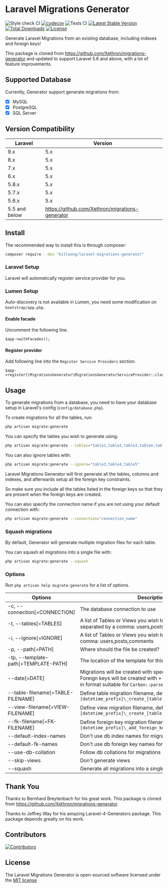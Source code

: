 # Laravel Migrations Generator

![Style check CI](https://github.com/kitloong/laravel-migrations-generator/actions/workflows/check.yml/badge.svg?branch=5.x)
[![codecov](https://codecov.io/gh/kitloong/laravel-migrations-generator/branch/5.x/graph/badge.svg?token=U6ZRDPY6QZ)](https://codecov.io/gh/kitloong/laravel-migrations-generator)
![Tests CI](https://github.com/kitloong/laravel-migrations-generator/actions/workflows/tests.yml/badge.svg?branch=5.x)
[![Latest Stable Version](https://poser.pugx.org/kitloong/laravel-migrations-generator/v/stable.png)](https://packagist.org/packages/kitloong/laravel-migrations-generator)
[![Total Downloads](http://poser.pugx.org/kitloong/laravel-migrations-generator/downloads)](https://packagist.org/packages/kitloong/laravel-migrations-generator)
[![License](https://poser.pugx.org/kitloong/laravel-migrations-generator/license.png)](https://packagist.org/packages/kitloong/laravel-migrations-generator)

Generate Laravel Migrations from an existing database, including indexes and foreign keys!

This package is cloned from https://github.com/Xethron/migrations-generator and updated to support Laravel 5.6 and above, with a lot of feature improvements.

## Supported Database

Currently, Generator support generate migrations from:

- [x] MySQL
- [x] PostgreSQL
- [x] SQL Server

## Version Compatibility

|Laravel|Version|
|---|---|
|9.x|5.x|
|8.x|5.x|
|7.x|5.x|
|6.x|5.x|
|5.8.x|5.x|
|5.7.x|5.x|
|5.6.x|5.x|
|5.5 and below|https://github.com/Xethron/migrations-generator|

## Install

The recommended way to install this is through composer:

```bash
composer require --dev "kitloong/laravel-migrations-generator"
```

### Laravel Setup

Laravel will automatically register service provider for you.

### Lumen Setup

Auto-discovery is not available in Lumen, you need some modification on `bootstrap/app.php`.

#### Enable facade

Uncomment the following line.

```
$app->withFacades();
```

#### Register provider

Add following line into the `Register Service Providers` section.

```
$app->register(\MigrationsGenerator\MigrationsGeneratorServiceProvider::class);
```

## Usage

To generate migrations from a database, you need to have your database setup in Laravel's config (`config/database.php`).

To create migrations for all the tables, run:

```bash
php artisan migrate:generate
```

You can specify the tables you wish to generate using:

```bash
php artisan migrate:generate --tables="table1,table2,table3,table4,table5"
```

You can also ignore tables with:

```bash
php artisan migrate:generate --ignore="table3,table4,table5"
```

Laravel Migrations Generator will first generate all the tables, columns and indexes, and afterwards setup all the foreign key constraints.

So make sure you include all the tables listed in the foreign keys so that they are present when the foreign keys are created.

You can also specify the connection name if you are not using your default connection with:

```bash
php artisan migrate:generate --connection="connection_name"
```

### Squash migrations

By default, Generator will generate multiple migration files for each table. 

You can squash all migrations into a single file with:

```bash
php artisan migrate:generate --squash
```

### Options

Run `php artisan help migrate:generate` for a list of options.

|Options|Description|
|---|---|
|-c, --connection[=CONNECTION]|The database connection to use|
|-t, --tables[=TABLES]|A list of Tables or Views you wish to Generate Migrations for separated by a comma: users,posts,comments|
|-i, --ignore[=IGNORE]|A list of Tables or Views you wish to ignore, separated by a comma: users,posts,comments|
|-p, --path[=PATH]|Where should the file be created?|
|-tp, --template-path[=TEMPLATE-PATH]|The location of the template for this generator|
|--date[=DATE]|Migrations will be created with specified date. Views and Foreign keys will be created with + 1 second. Date should be in format suitable for `Carbon::parse`|
|--table-filename[=TABLE-FILENAME]|Define table migration filename, default pattern: `[datetime_prefix]\_create_[table]_table.php`|
|--view-filename[=VIEW-FILENAME]|Define view migration filename, default pattern: `[datetime_prefix]\_create_[table]_view.php`|
|--fk-filename[=FK-FILENAME]|Define foreign key migration filename, default pattern: `[datetime_prefix]\_add_foreign_keys_to_[table]_table.php`|
|--default-index-names|Don\'t use db index names for migrations|
|--default-fk-names|Don\'t use db foreign key names for migrations|
|--use-db-collation|Follow db collations for migrations|
|--skip-views|Don\'t generate views|
|--squash|Generate all migrations into a single file|

## Thank You

Thanks to Bernhard Breytenbach for his great work. This package is cloned from https://github.com/Xethron/migrations-generator.

Thanks to Jeffrey Way for his amazing Laravel-4-Generators package. This package depends greatly on his work.

## Contributors

[![Contributors](https://contrib.rocks/image?repo=kitloong/laravel-migrations-generator)](https://github.com/kitloong/laravel-migrations-generator/graphs/contributors)

## License

The Laravel Migrations Generator is open-sourced software licensed under the [MIT license](http://opensource.org/licenses/MIT)
